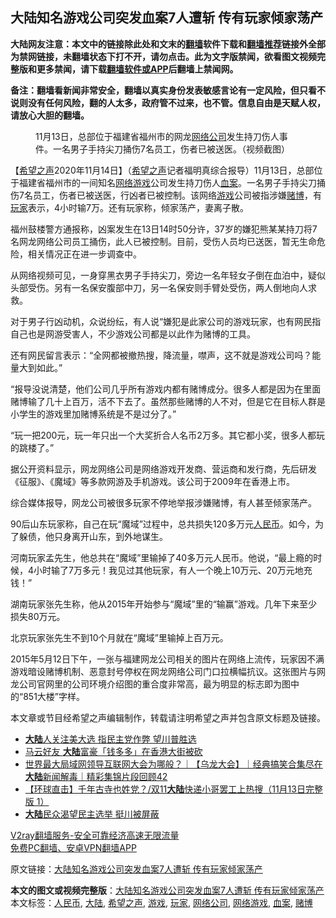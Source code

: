  <h2>大陆知名游戏公司突发血案7人遭斩 传有玩家倾家荡产</h2> <p class="notice"><b>大陆网友注意：本文中的链接除此处和文末的<a href="https://github.com/bannedbook/fanqiang" >翻墙</a>软件下载和<a href="https://github.com/killgcd/justmysocks/blob/master/README.md">翻墙推荐</a>链接外全部为禁网链接，未翻墙状态下打不开，请勿点击。此为文字版禁闻，欲看图文视频完整版和更多禁闻，请下载<a href="https://github.com/bannedbook/fanqiang">翻墙软件或APP</a>后翻墙上禁闻网。</p><p>备注：翻墙看新闻非常安全，翻墙以真实身份发表敏感言论有一定风险，但只看不说则没有任何风险，翻的人太多，政府管不过来，也不管。信息自由是天赋人权，请放心大胆的翻墙。</b></p>  <div class="entry"> <figure><figcaption>11月13日，总部位于福建省福州市的网龙<a href="https://www.bannedbook.org/bnews/tag/%E7%BD%91%E7%BB%9C%E5%85%AC%E5%8F%B8/" class="st_tag internal_tag" rel="tag" title="标签 网络公司 下的日志">网络公司</a>发生持刀伤人事件。一名男子手持尖刀捅伤7名员工，伤者已被送医。（视频截图）</figcaption></figure> <p>【<span class='wp_keywordlink_affiliate'><a href="https://www.soundofhope.org" title="希望之声" target="_blank">希望之声</a></span>2020年11月14日】（<a href="https://www.bannedbook.org/bnews/tag/%e5%b8%8c%e6%9c%9b%e4%b9%8b%e5%a3%b0/" class="st_tag internal_tag" rel="tag" title="标签 希望之声 下的日志">希望之声</a>记者福明真综合报导）11月13日，总部位于福建省福州市的一间知名<a href="https://www.bannedbook.org/bnews/tag/%E7%BD%91%E7%BB%9C%E6%B8%B8%E6%88%8F/" class="st_tag internal_tag" rel="tag" title="标签 网络游戏 下的日志">网络游戏</a>公司发生持刀伤人<a href="https://www.bannedbook.org/bnews/tag/%e8%a1%80%e6%a1%88/" class="st_tag internal_tag" rel="tag" title="标签 血案 下的日志">血案</a>。一名男子手持尖刀捅伤7名员工，伤者已被送医，行凶者已被控制。该网络<a href="https://www.bannedbook.org/bnews/tag/%e6%b8%b8%e6%88%8f/" class="st_tag internal_tag" rel="tag" title="标签 游戏 下的日志">游戏</a>公司被指涉嫌<a href="https://www.bannedbook.org/bnews/tag/%E8%B5%8C%E5%8D%9A/" class="st_tag internal_tag" rel="tag" title="标签 赌博 下的日志">赌博</a>，有<a href="https://www.bannedbook.org/bnews/tag/%E7%8E%A9%E5%AE%B6/" class="st_tag internal_tag" rel="tag" title="标签 玩家 下的日志">玩家</a>表示，4小时输7万。还有玩家称，倾家荡产，妻离子散。</p> <p>福州鼓楼警方通报称，凶案发生在13日14时50分许，37岁的嫌犯熊某某持刀将7名网龙网络公司员工捅伤，此人已被控制。目前，受伤人员均已送医，暂无生命危险，相关情况正在进一步调查中。</p> <p>从网络视频可见，一身穿黑衣男子手持尖刀，旁边一名年轻女子倒在血泊中，疑似头部受伤。另有一名保安腹部中刀，另一名保安则手臂处受伤，两人倒地向人求救。</p> <p>对于男子行凶动机，众说纷纭，有人说“嫌犯是此家公司的游戏玩家，也有网民指自己也是网游受害人，不少游戏公司都是以此作为赌博的工具。</p> <p>还有网民留言表示：“全网都被撤热搜，降流量，噤声，这不就是游戏公司吗？能量大到如此。”</p>  <p>“报导没说清楚，他们公司几乎所有游戏内都有赌博成分。很多人都是因为在里面赌博输了几十上百万，活不下去了。虽然那些赌博的人不对，但是它在目标人群是小学生的游戏里加赌博系统是不是过分了。”</p> <p>“玩一把200元，玩一年只出一个大奖折合人名币2万多。其它都小奖，很多人都玩的跳楼了。”</p> <p>据公开资料显示，网龙网络公司是网络游戏开发商、营运商和发行商，先后研发《征服》、《魔域》等多款网游及手机游戏。该公司于2009年在香港上市。</p> <p>综合媒体报导，网龙公司被很多玩家不停地举报涉嫌赌博，有人甚至倾家荡产。</p> <p>90后山东玩家称，自己在玩“魔域”过程中，总共损失120多万元<a href="https://www.bannedbook.org/bnews/tag/%e4%ba%ba%e6%b0%91%e5%b8%81/" class="st_tag internal_tag" rel="tag" title="标签 人民币 下的日志">人民币</a>。如今，为了躲债，他只身离开山东，到外地谋生。</p>  <p>河南玩家孟先生，他总共在“魔域”里输掉了40多万元人民币。他说，“最上瘾的时候，4小时输了7万多元！我见过其他玩家，有人一个晚上10万元、20万元地充钱！”</p> <p>湖南玩家张先生称，他从2015年开始参与“魔域”里的“输赢”游戏。几年下来至少损失80万元。</p> <p>北京玩家张先生不到10个月就在“魔域”里输掉上百万元。</p> <p>2015年5月12日下午，一张与福建网龙公司相关的图片在网络上流传，玩家因不满游戏暗设赌博机制、恶意封号停权在网龙网络公司门口拉横幅抗议。这张图片与网龙公司官网里的公司环境介绍图的重合度非常高，最为明显的标志即为图中的“851大楼”字样。</p> <p>本文章或节目经希望之声编辑制作，转载请注明希望之声并包含原文标题及链接。</p>  <ul class='op-related-articles' title='相关阅读'> <li><a href='https://www.bannedbook.org/bnews/cbnews/20201114/1430895.html' target='_blank'><b>大陆</b>人关注美大选 指民主党作弊 望川普胜选</a></li> <li><a href='https://www.bannedbook.org/bnews/cnnews/20201114/1430873.html' target='_blank'>马云好友 <b>大陆</b>富豪「钱多多」在香港大街被砍</a></li> <li><a href='https://www.bannedbook.org/bnews/bannedvideo/20201114/1430829.html' target='_blank'>世界最大局域网领导互联网大会为哪般？｜【乌龙大会】｜经典搞笑合集尽在<b>大陆</b>新闻解毒｜精彩集锦片段回顾42</a></li> <li><a href='https://www.bannedbook.org/bnews/bannedvideo/20201113/1430573.html' target='_blank'>【环球直击】千年古寺也姓党？/双11<b>大陆</b>快递小哥罢工上热搜（11月13日完整版 1）</a></li> <li><a href='https://www.bannedbook.org/bnews/bannedvideo/20201113/1430210.html' target='_blank'><b>大陆</b>民众渴望民主选举 挺川被屏蔽</a></li> </ul> <p class="texttj"> <a href="https://www.bannedbook.org/forum23/topic22702.html" target="_blank">V2ray翻墙服务-安全可靠经济高速无限流量</a><br/> <a href="https://github.com/bannedbook/fanqiang/wiki/%E7%A6%81%E9%97%BB%E7%BD%91%E5%AE%89%E5%8D%93%E7%BF%BB%E5%A2%99%E6%96%B0%E9%97%BBAPP" target="_blank">免费PC翻墙、安卓VPN翻墙APP</a></p><p>原文链接：<a class="src_link"  href="https://www.soundofhope.org/post/442843" target="_blank">大陆知名游戏公司突发血案7人遭斩 传有玩家倾家荡产</a></p><a name='sharetosocial'></a>       <div><b>本文的图文或视频完整版</b>：<a href='https://www.bannedbook.org/bnews/comments/20201114/1430983.html'>大陆知名游戏公司突发血案7人遭斩 传有玩家倾家荡产</a></div>  </div><!--END ENTRY--> <div class="postfooter"> <div>本文标签：<a href="https://www.bannedbook.org/bnews/tag/%e4%ba%ba%e6%b0%91%e5%b8%81/" rel="tag">人民币</a>, <a href="https://www.bannedbook.org/bnews/tag/%e5%a4%a7%e9%99%86/" rel="tag">大陆</a>, <a href="https://www.bannedbook.org/bnews/tag/%e5%b8%8c%e6%9c%9b%e4%b9%8b%e5%a3%b0/" rel="tag">希望之声</a>, <a href="https://www.bannedbook.org/bnews/tag/%e6%b8%b8%e6%88%8f/" rel="tag">游戏</a>, <a href="https://www.bannedbook.org/bnews/tag/%E7%8E%A9%E5%AE%B6/" rel="tag">玩家</a>, <a href="https://www.bannedbook.org/bnews/tag/%E7%BD%91%E7%BB%9C%E5%85%AC%E5%8F%B8/" rel="tag">网络公司</a>, <a href="https://www.bannedbook.org/bnews/tag/%E7%BD%91%E7%BB%9C%E6%B8%B8%E6%88%8F/" rel="tag">网络游戏</a>, <a href="https://www.bannedbook.org/bnews/tag/%e8%a1%80%e6%a1%88/" rel="tag">血案</a>, <a href="https://www.bannedbook.org/bnews/tag/%E8%B5%8C%E5%8D%9A/" rel="tag">赌博</a></div>  </div><!--END POSTFOOTER--> 
